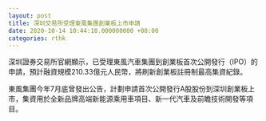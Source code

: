 ```yaml
---
layout: post
title: 深圳交易所受理東風集團創業板上市申請
date: 2020-10-14 10:44:18.000000000 +08:00
categories: rthk
---
```


深圳證券交易所官網顯示，已受理東風汽車集團到創業板首次公開發行（IPO）的申請，預計融資規模210.33億元人民幣，將刷新創業板註冊制最高集資紀錄。

東風集團今年7月底曾發出公告，計劃申請首次公開發行A股股份到深圳創業板上市，集資用於全新品牌高端新能源乘用車項目、新一代汽車及前瞻技術開發等項目。
